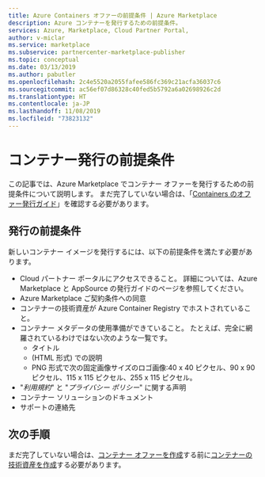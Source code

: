 ```yaml
---
title: Azure Containers オファーの前提条件 | Azure Marketplace
description: Azure コンテナーを発行するための前提条件。
services: Azure, Marketplace, Cloud Partner Portal,
author: v-miclar
ms.service: marketplace
ms.subservice: partnercenter-marketplace-publisher
ms.topic: conceptual
ms.date: 03/13/2019
ms.author: pabutler
ms.openlocfilehash: 2c4e5520a2055fafee586fc369c21acfa36037c6
ms.sourcegitcommit: ac56ef07d86328c40fed5b5792a6a02698926c2d
ms.translationtype: HT
ms.contentlocale: ja-JP
ms.lasthandoff: 11/08/2019
ms.locfileid: "73823132"
---
```

# <a name="container-publishing-prerequisites"></a>コンテナー発行の前提条件

この記事では、Azure Marketplace でコンテナー オファーを発行するための前提条件について説明します。  まだ完了していない場合は、「[Containers のオファー発行ガイド](../../marketplace-containers.md)」を確認する必要があります。

## <a name="publishing-prerequisites"></a>発行の前提条件

新しいコンテナー イメージを発行するには、以下の前提条件を満たす必要があります。

- Cloud パートナー ポータルにアクセスできること。 詳細については、Azure Marketplace と AppSource の発行ガイドのページを参照してください。
- Azure Marketplace ご契約条件への同意
- コンテナーの技術資産が Azure Container Registry でホストされていること。
- コンテナー メタデータの使用準備ができていること。 たとえば、完全に網羅されているわけではない次のような一覧です。
  - タイトル
  - (HTML 形式) での説明
  - PNG 形式で次の固定画像サイズのロゴ画像:40 x 40 ピクセル、90 x 90 ピクセル、115 x 115 ピクセル、255 x 115 ピクセル。
- "*利用規約*" と "*プライバシー ポリシー*" に関する声明
- コンテナー ソリューションのドキュメント
- サポートの連絡先

## <a name="next-steps"></a>次の手順

まだ完了していない場合は、[コンテナー オファーを作成](./cpp-create-offer.md)する前に[コンテナーの技術資産を作成](./cpp-create-technical-assets.md)する必要があります。  